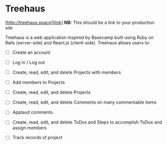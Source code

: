 # Treehaus

[http://treehaus.space][link] **NB:** This should be a link to your production site

[link]: http://www.treehaus.space

Treehaus is a web application inspired by Basecamp built using Ruby on Rails (server-side)
and React.js (client-side). Treehaus allows users to:

<!-- This is a Markdown checklist. Use it to keep track of your progress! -->

- [ ] Create an account
- [ ] Log in / Log out
- [ ] Create, read, edit, and delete Projects with members
- [ ] Add members to Projects
- [ ] Create, read, edit, and delete Projects
- [ ] Create, read, edit, and delete Comments on many commentable items
- [ ] Applaud comments.
- [ ] Create, read, edit, and delete ToDos and Steps to accomplish ToDos and assign members
- [ ] Track records of project 

